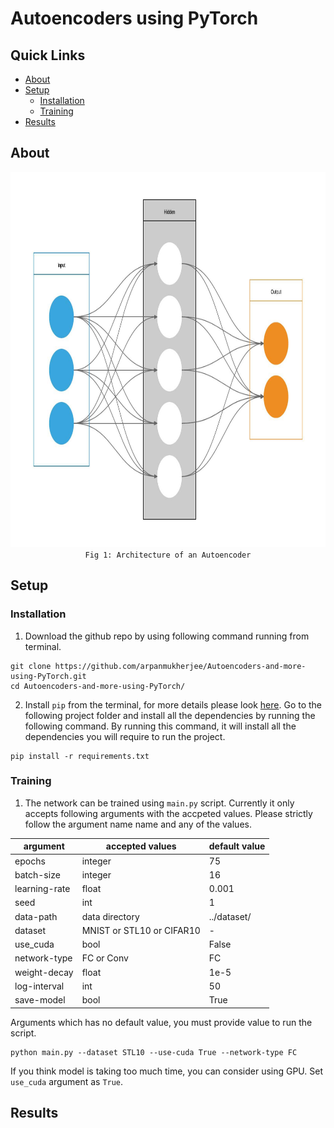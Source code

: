 

# Autoencoders using PyTorch

## Quick Links
- [About](#about)
- [Setup](#setup)
	- [Installation](#installation)
	- [Training](#training)
- [Results](#results)

## About
<p align="center">
	<img src="images/autoencoder.jpeg" height='600px'/><br>
	<code>Fig 1: Architecture of an Autoencoder</code>
</p>

## Setup
### Installation
1. Download the github repo by using following command running from terminal.
```
git clone https://github.com/arpanmukherjee/Autoencoders-and-more-using-PyTorch.git
cd Autoencoders-and-more-using-PyTorch/
```

2. Install `pip` from the terminal, for more details please look [here](https://pypi.org/project/pip/). Go to the following project folder and install all the dependencies by running the following command. By running this command, it will install all the dependencies you will require to run the project.
```
pip install -r requirements.txt
```

### Training
1. The network can be trained using `main.py` script. Currently it only accepts following arguments with the accpeted values. Please strictly follow the argument name name and any of the values.

| argument | accepted values | default value |
|--|--|--|
| epochs | integer | 75 |
| batch-size | integer | 16 |
| learning-rate | float | 0.001 |
| seed | int | 1 |
| data-path | data directory | ../dataset/ |
| dataset | MNIST or STL10 or CIFAR10 | - |
| use_cuda | bool | False |
| network-type | FC or Conv | FC |
| weight-decay | float | 1e-5 |
| log-interval | int | 50 |
| save-model | bool | True |

Arguments which has no default value, you must provide value to run the script.
```
python main.py --dataset STL10 --use-cuda True --network-type FC
```
If you think model is taking too much time, you can consider using GPU. Set `use_cuda` argument as `True`.
## Results
